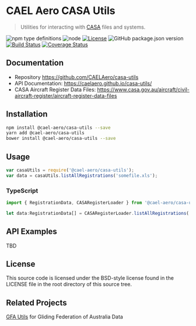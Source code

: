 
# CAEL Aero CASA Utils

> Utilities for interacting with [CASA](https://www.casa.gov.au/) files and systems. 

![npm type definitions](https://img.shields.io/npm/types/@cael-aero/casa-utils)
![node](https://img.shields.io/node/v/@cael-aero/casa-utils)
[![License](https://img.shields.io/badge/License-BSD%203--Clause-blue.svg)](https://opensource.org/licenses/BSD-3-Clause)
![GitHub package.json version](https://img.shields.io/github/package-json/v/CAELAero/casa-utils)
[![Build Status](https://travis-ci.com/CAELAero/casa-utils.svg?branch=master)](https://travis-ci.com/CAELAero/casa-utils)
[![Coverage Status](https://coveralls.io/repos/github/CAELAero/casa-utils/badge.svg)](https://coveralls.io/github/CAELAero/casa-utils)

## Documentation

* Repository https://github.com/CAELAero/casa-utils
* API Documentation: https://caelaero.github.io/casa-utils/
* CASA Aircraft Register Data Files: https://www.casa.gov.au/aircraft/civil-aircraft-register/aircraft-register-data-files
 
## Installation

```sh
npm install @cael-aero/casa-utils --save
yarn add @cael-aero/casa-utils
bower install @cael-aero/casa-utils --save
```                                      

## Usage

```javascript
var casaUtils = require('@cael-aero/casa-utils');
var data = casaUtils.listAllRegistrations('somefile.xls');
```

### TypeScript
```typescript
import { RegistrationData, CASARegisterLoader } from '@cael-aero/casa-utils';

let data:RegistrationData[] = CASARegisterLoader.listAllRegistrations('somefile.xls');
```

## API Examples

TBD

## License

This source code is licensed under the BSD-style license found in the
LICENSE file in the root directory of this source tree. 

## Related Projects

[GFA Utils](https://github.com/CAELAero/gfa-utils) for Gliding Federation of Australia Data
